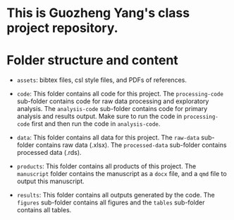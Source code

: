 # This is Guozheng Yang's class project repository.

# Folder structure and content

* `assets`: bibtex files, csl style files, and PDFs of references.

* `code`: This folder contains all code for this project. The `processing-code` sub-folder contains code for raw data processing and exploratory analysis. The `analysis-code` sub-folder contains code for primary analysis and results output.
Make sure to run the code in `processing-code` first and then run the code in `analysis-code`.

* `data`: This folder contains all data for this project. The `raw-data` sub-folder contains raw data (.xlsx). The `processed-data` sub-folder contains processed data (.rds).

* `products`: This folder contains all products of this project. The `manuscript` folder contains the manuscript as a `docx` file, and a `qmd` file to output this manuscript.

* `results`: This folder contains all outputs generated by the code. The `figures` sub-folder contains all figures and the `tables` sub-folder contains all tables.
